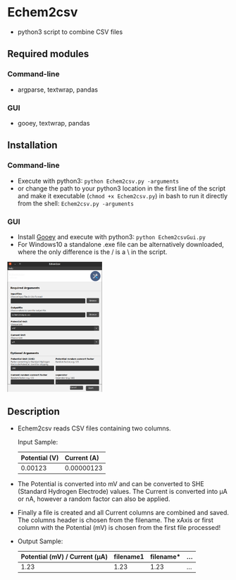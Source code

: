 # Echem2csv
- python3 script to combine CSV files
## Required modules

### Command-line

- argparse, textwrap, pandas

### GUI 

- gooey, textwrap, pandas

## Installation

### Command-line

- Execute with python3: `python Echem2csv.py -arguments`
- or change the path to your python3 location in the first line of the script and make it executable (`chmod +x Echem2csv.py`) in bash to run it directly from the shell: `Echem2csv.py -arguments`

### GUI

- Install [Gooey](https://github.com/chriskiehl/Gooey#how-does-it-work) and execute with python3: `python Echem2csvGui.py`
- For Windows10 a standalone .exe file can be alternatively downloaded, where the only difference is the / is a \ in the script.

<img src="./Gui.png" style="zoom:33%;" />



## Description
- Echem2csv reads CSV files containing two columns.

  Input Sample:

  | Potential (V) | Current (A) |
  | ------------- | ----------- |
  | 0.00123       | 0.00000123  |

  

 - The Potential is converted into mV and can be converted to SHE (Standard Hydrogen Electrode) values. The Current is converted into µA or nA, however a random factor can also be applied.

 - Finally a file is created and all Current columns are combined and saved. The columns header is chosen from the filename. The xAxis or first column with the Potential (mV) is chosen from the first file processed!

 - Output Sample:

   | Potential (mV) / Current (µA) | filename1 | filename* | …    |
   | ----------------------------- | --------- | --------- | ---- |
   | 1.23                          | 1.23      | 1.23      | …    |

     